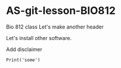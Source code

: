 # AS-git-lesson-BIO812
Bio 812 class
Let's make another header

Let's install other software. 

Add disclaimer

```{r}
Print('some')
```
